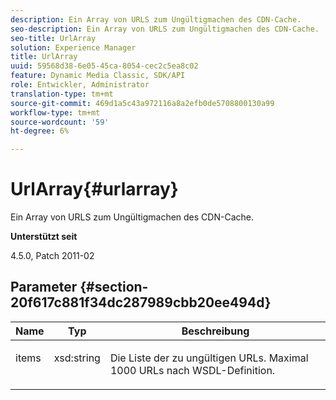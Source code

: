 ```yaml
---
description: Ein Array von URLS zum Ungültigmachen des CDN-Cache.
seo-description: Ein Array von URLS zum Ungültigmachen des CDN-Cache.
seo-title: UrlArray
solution: Experience Manager
title: UrlArray
uuid: 59568d38-6e05-45ca-8054-cec2c5ea8c02
feature: Dynamic Media Classic, SDK/API
role: Entwickler, Administrator
translation-type: tm+mt
source-git-commit: 469d1a5c43a972116a8a2efb0de5708800130a99
workflow-type: tm+mt
source-wordcount: '59'
ht-degree: 6%

---
```



# UrlArray{#urlarray}

Ein Array von URLS zum Ungültigmachen des CDN-Cache.

**Unterstützt seit**

4.5.0, Patch 2011-02

## Parameter {#section-20f617c881f34dc287989cbb20ee494d}

<table id="table_A28FC686DFB84198BF6671F953E8F044"> 
 <thead> 
  <tr> 
   <th class="entry"> <b> Name</b> </th> 
   <th class="entry"> <b> Typ</b> </th> 
   <th class="entry"> <b> Beschreibung</b> </th> 
  </tr> 
 </thead>
 <tbody> 
  <tr valign="top"> 
   <td> <p> <span class="codeph"> <span class="varname"> items</span> </span> </p> </td> 
   <td> <p> <span class="codeph"> xsd:string</span> </p> </td> 
   <td> <p> Die Liste der zu ungültigen URLs. Maximal 1000 URLs nach WSDL-Definition. </p> </td> 
  </tr> 
 </tbody> 
</table>

